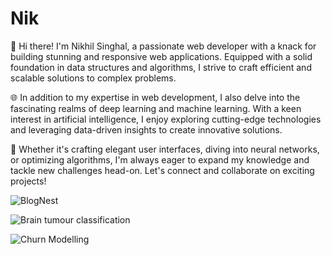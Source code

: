 # Nik
👋 Hi there! I'm Nikhil Singhal, a passionate web developer with a knack for building stunning and responsive web applications. Equipped with a solid foundation in data structures and algorithms, I strive to craft efficient and scalable solutions to complex problems.

🌐 In addition to my expertise in web development, I also delve into the fascinating realms of deep learning and machine learning. With a keen interest in artificial intelligence, I enjoy exploring cutting-edge technologies and leveraging data-driven insights to create innovative solutions.

🧠 Whether it's crafting elegant user interfaces, diving into neural networks, or optimizing algorithms, I'm always eager to expand my knowledge and tackle new challenges head-on. Let's connect and collaborate on exciting projects!



![BlogNest](https://github.com/NikhilSinghal0/Blog-Website)

![Brain tumour classification](https://github.com/NikhilSinghal0/Brain-tumor-classification)

![Churn Modelling](https://github.com/NikhilSinghal0/Churn-Modelling-using-ANN)
